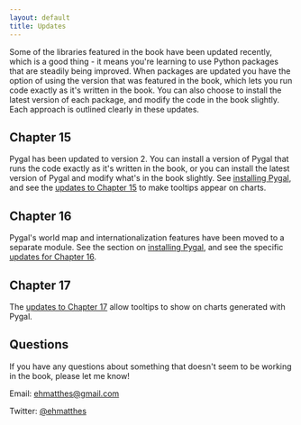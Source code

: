 ```yaml
---
layout: default
title: Updates
---
```


Some of the libraries featured in the book have been updated recently, which is a good thing - it means you're learning to use Python packages that are steadily being improved. When packages are updated you have the option of using the version that was featured in the book, which lets you run code exactly as it's written in the book. You can also choose to install the latest version of each package, and modify the code in the book slightly. Each approach is outlined clearly in these updates.

Chapter 15
---

Pygal has been updated to version 2. You can install a version of Pygal that runs the code exactly as it's written in the book, or you can install the latest version of Pygal and modify what's in the book slightly. See [installing Pygal](chapter_15/README.md#installing-pygal), and see the [updates to Chapter 15](chapter_15/README.md#updates) to make tooltips appear on charts.

Chapter 16
---

Pygal's world map and internationalization features have been moved to a separate module. See the section on [installing Pygal](chapter_15/README.md#installing-pygal), and see the specific [updates for Chapter 16](chapter_16/README.md#updates).

Chapter 17
---

The [updates to Chapter 17](chapter_17/README.md#updates) allow tooltips to show on charts generated with Pygal.

Questions
---

If you have any questions about something that doesn't seem to be working in the book, please let me know!

Email: [ehmatthes@gmail.com](mailto:ehmatthes@gmail.com)

Twitter: [@ehmatthes](http://twitter.com/ehmatthes/)
